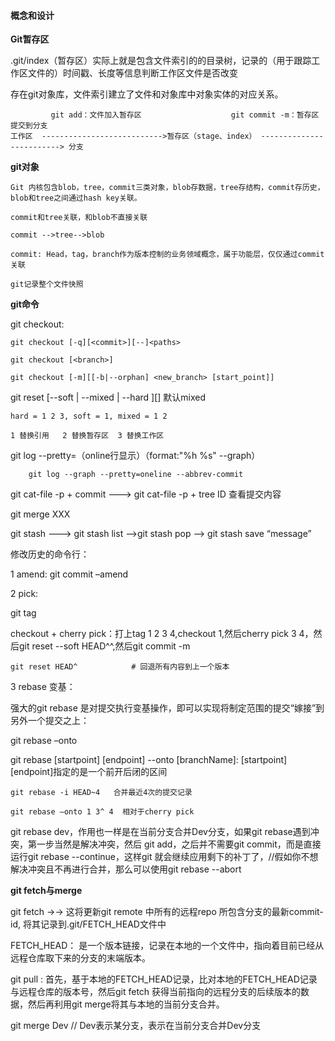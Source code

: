 
#### 概念和设计

**Git暂存区**

.git/index（暂存区）实际上就是包含文件索引的的目录树，记录的（用于跟踪工作区文件的）时间戳、长度等信息判断工作区文件是否改变

存在git对象库，文件索引建立了文件和对象库中对象实体的对应关系。

	         git add：文件加入暂存区                    git commit -m：暂存区提交到分支
	工作区  --------------------------->暂存区（stage、index） -------------------------> 分支

**git对象**

	Git 内核包含blob，tree，commit三类对象，blob存数据，tree存结构，commit存历史，blob和tree之间通过hash key关联。

	commit和tree关联，和blob不直接关联
	
	commit -->tree-->blob

	commit: Head，tag，branch作为版本控制的业务领域概念，属于功能层，仅仅通过commit关联
	
	git记录整个文件快照

**git命令**

git checkout:
	
	git checkout [-q][<commit>][--]<paths>
	
	git checkout [<branch>]
	
	git checkout [-m][[-b|--orphan] <new_branch> [start_point]]


git reset [--soft | --mixed | --hard ][<commit>] 默认mixed
	
	hard = 1 2 3, soft = 1,	mixed = 1 2
	
	1 替换引用   2 替换暂存区  3 替换工作区

git log --pretty=（online行显示）（format:"%h %s" --graph）
	
		git log --graph --pretty=oneline --abbrev-commit

git cat-file -p  + commit --->  git cat-file -p + tree ID  查看提交内容
 
git merge XXX

git stash ---> git stash list -->git stash pop --> git stash save “message”

修改历史的命令行：

1 amend:  git commit –amend

2 pick:

git tag

checkout + cherry pick：打上tag 1 2 3 4,checkout 1,然后cherry pick 3  4，然后git reset --soft HEAD^^,然后git commit -m 

	git reset HEAD^            # 回退所有内容到上一个版本

3 rebase 变基：

强大的git rebase 是对提交执行变基操作，即可以实现将制定范围的提交“嫁接”到另外一个提交之上：

git rebase –onto <newbase>  <since> <till>

git rebase   [startpoint]   [endpoint]  --onto  [branchName]: [startpoint] [endpoint]指定的是一个前开后闭的区间

	git rebase -i HEAD~4   合并最近4次的提交记录
	
	git rebase –onto 1 3^ 4  相对于cherry pick
	
git rebase dev，作用也一样是在当前分支合并Dev分支，如果git rebase遇到冲突，第一步当然是解决冲突，然后 git add，之后并不需要git commit，而是直接运行git rebase --continue，这样git 就会继续应用剩下的补丁了，//假如你不想解决冲突且不再进行合并，那么可以使用git rebase --abort
	
**git fetch与merge**
	
git fetch        →→ 这将更新git remote 中所有的远程repo 所包含分支的最新commit-id, 将其记录到.git/FETCH_HEAD文件中
	
FETCH_HEAD： 是一个版本链接，记录在本地的一个文件中，指向着目前已经从远程仓库取下来的分支的末端版本。

git pull : 首先，基于本地的FETCH_HEAD记录，比对本地的FETCH_HEAD记录与远程仓库的版本号，然后git fetch 获得当前指向的远程分支的后续版本的数据，然后再利用git merge将其与本地的当前分支合并。	

git merge Dev // Dev表示某分支，表示在当前分支合并Dev分支
	

	
